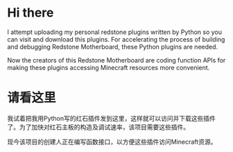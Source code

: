 # Hi there
I attempt uploading my personal redstone plugins written by Python so you can visit and download this plugins. For accelerating the process of building and debugging Redstone Motherboard, these Python plugins are needed.

Now the creators of this Redstone Motherboard are coding function APIs for making these plugins accessing Minecraft resources more convenient.

# 请看这里
我试着把我用Python写的红石插件发到这里，这样就可以访问并下载这些插件了。为了加快对红石主板的构造及调试速率，该项目需要这些插件。

现今该项目的创建人正在编写函数接口，以方便这些插件访问Minecraft资源。
